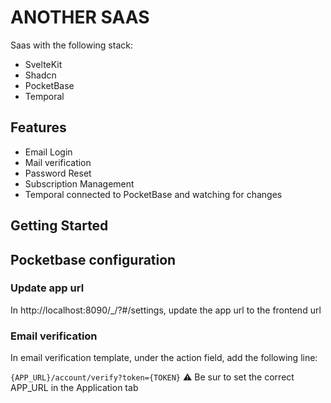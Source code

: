 # ANOTHER SAAS

Saas with the following stack:
- SvelteKit
- Shadcn
- PocketBase
- Temporal

## Features
- Email Login
- Mail verification
- Password Reset
- Subscription Management
- Temporal connected to PocketBase and watching for changes


## Getting Started




## Pocketbase configuration

### Update app url
In http://localhost:8090/_/?#/settings, update the app url to the frontend url

### Email verification
In email verification template, under the action field, add the following line:

`{APP_URL}/account/verify?token={TOKEN}`
⚠️ Be sur to set the correct APP_URL in the Application tab